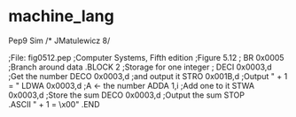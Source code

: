 # machine_lang
Pep9 Sim
/* JMatulewicz 8/

;File: fig0512.pep
;Computer Systems, Fifth edition
;Figure 5.12
;
         BR      0x0005      ;Branch around data
         .BLOCK  2           ;Storage for one integer
;
         DECI    0x0003,d    ;Get the number
         DECO    0x0003,d    ;and output it
         STRO    0x001B,d    ;Output " + 1 = "
         LDWA    0x0003,d    ;A <- the number
         ADDA    1,i         ;Add one to it
         STWA    0x0003,d    ;Store the sum
         DECO    0x0003,d    ;Output the sum
         STOP                
         .ASCII  " + 1 = \x00"
         .END     

